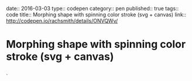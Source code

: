 date:: 2016-03-03
type:: codepen
category:: pen
published:: true
tags:: code
title:: Morphing shape with spinning color stroke (svg + canvas)
link:: http://codepen.io/rachsmith/details/ONVQWv/

# Morphing shape with spinning color stroke (svg + canvas)

.
